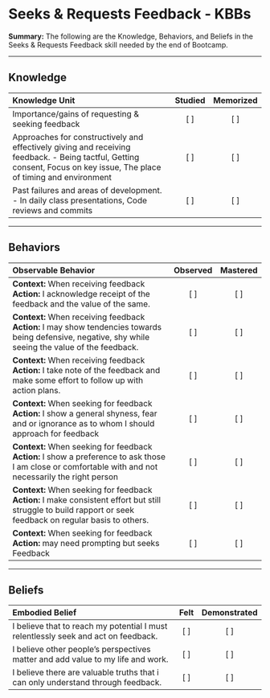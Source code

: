 # Seeks & Requests Feedback - KBBs
**Summary:** The following are the Knowledge, Behaviors, and Beliefs in the Seeks & Requests Feedback skill needed by the end of Bootcamp.

----------
## **Knowledge**


| Knowledge Unit   |      Studied      | Memorized |
|:-------------|:------------------:|:--------:|
| Importance/gains of requesting & seeking feedback | [ ] |    [ ] |
| Approaches for constructively and effectively giving and receiving feedback. - Being tactful, Getting consent, Focus on key issue, The place of timing and environment | [ ] |    [ ] |
| Past failures and areas of development. - In daily class presentations, Code reviews and commits | [ ] |    [ ] |


----------


## **Behaviors**


| Observable Behavior   |      Observed      | Mastered |
|:-------------|:------------------:|:--------:|
| **Context:**  When receiving feedback **Action:** I acknowledge receipt of the feedback and the value of the same. | [ ] |    [ ] |
| **Context:**  When receiving feedback **Action:** I may show tendencies towards being defensive, negative, shy while seeing the value of the feedback. | [ ] |    [ ] |
| **Context:**  When receiving feedback **Action:** I take note of the feedback and make some effort to follow up with action plans. | [ ] |    [ ] |
| **Context:**  When seeking for feedback **Action:** I show a general shyness, fear and or ignorance as to whom I should approach for feedback | [ ] |    [ ] |
| **Context:**  When seeking for feedback **Action:** I show a preference to ask those I am close or comfortable with and not necessarily the right person | [ ] |    [ ] |
| **Context:**  When seeking for feedback **Action:** I make consistent effort  but still struggle to build rapport or seek feedback  on regular basis to others. | [ ] |    [ ] |
| **Context:**  When seeking for feedback **Action:** may need prompting but seeks Feedback | [ ] |    [ ] |

----------


## **Beliefs**


| Embodied Belief   |      Felt      | Demonstrated |
|:-------------|:------------------:|:--------:|
| I believe that to reach my potential I must relentlessly seek  and act on feedback. |   [ ]   |   [ ] |
| I believe other people’s perspectives matter and add value to my life and work. |   [ ]   |   [ ] |
| I believe there are valuable truths that i can only understand through feedback. |   [ ]   |   [ ] |
